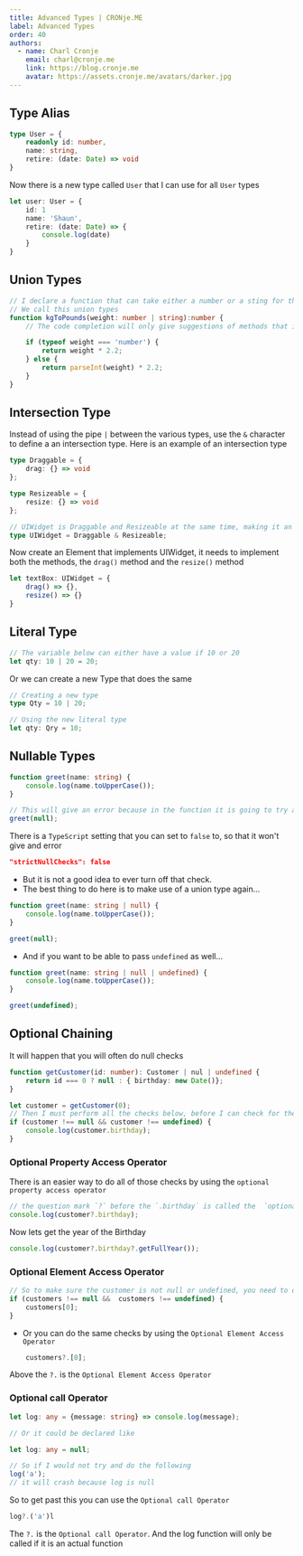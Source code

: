 ```yaml
---
title: Advanced Types | CRONje.ME
label: Advanced Types
order: 40
authors:
  - name: Charl Cronje
    email: charl@cronje.me
    link: https://blog.cronje.me
    avatar: https://assets.cronje.me/avatars/darker.jpg
---
```

<script type="text/javascript">(function(w,s){var e=document.createElement("script");e.type="text/javascript";e.async=true;e.src="https://cdn.pagesense.io/js/webally/f2527eebee974243853bcd47b32631f4.js";var x=document.getElementsByTagName("script")[0];x.parentNode.insertBefore(e,x);})(window,"script");</script>

## Type Alias

```ts
type User = {
    readonly id: number,
    name: string,
    retire: (date: Date) => void
}
```

Now there is a new type called `User` that I can use for all `User` types

```ts
let user: User = {
    id: 1
    name: 'Shaun',
    retire: (date: Date) => {
        console.log(date)
    }    
}
```

## Union Types

```ts
// I declare a function that can take either a number or a sting for the weight argument,
// We call this union types
function kgToPounds(weight: number | string):number {
    // The code completion will only give suggestions of methods that is common to string and numbers, but byh using narrowing, you can get the fill code completion for either a number or a sting

    if (typeof weight === 'number') {
        return weight * 2.2;
    } else {
        return parseInt(weight) * 2.2;
    }
}
```

## Intersection Type

Instead of using the pipe `|` between the various types, use the `&` character to define a an intersection type. Here is an example of an intersection type

```ts
type Draggable = {
    drag: {} => void
};

type Resizeable = {
    resize: {} => void
}; 

// UIWidget is Draggable and Resizeable at the same time, making it an intersection type
type UIWidget = Draggable & Resizeable;
```

Now create an Element that implements UIWidget, it needs to implement both the methods, the `drag()` method and the `resize()` method

```ts
let textBox: UIWidget = {
    drag() => {},
    resize() => {}
}
```

## Literal Type

```ts
// The variable below can either have a value if 10 or 20
let qty: 10 | 20 = 20;
```

Or we can create a new Type that does the same

```ts
// Creating a new type 
type Qty = 10 | 20;

// Using the new literal type
let qty: Qry = 10;
```

## Nullable Types

```ts
function greet(name: string) {
    console.log(name.toUpperCase());
}

// This will give an error because in the function it is going to try and do a `toUpperCase()` on the `null`. So the compiler will moan about this, and won't allow this to happen.
greet(null);
```

There is a `TypeScript` setting that you can set to `false` to, so that it won't give and error

```json
"strictNullChecks": false
```

- But it is not a good idea to ever turn off that check.
- The best thing to do here is to make use of a union type again...

```ts
function greet(name: string | null) {
    console.log(name.toUpperCase());
}

greet(null);
```

- And if you want to be able to pass `undefined` as well...

```ts
function greet(name: string | null | undefined) {
    console.log(name.toUpperCase());
}

greet(undefined);
```

## Optional Chaining

It will happen that you will often do null checks

```ts
function getCustomer(id: number): Customer | nul | undefined {
    return id === 0 ? null : { birthday: new Date()};
}

let customer = getCustomer(0);
// Then I must perform all the checks below, before I can check for the birthday, otherwise it might happen that I try to get the birthday of `null` or `undefined`
if (customer !== null && customer !== undefined) {
    console.log(customer.birthday);
}
```

### Optional Property Access Operator

There is an easier way to do all of those checks by using the `optional property access operator`

```ts
// the question mark `?` before the `.birthday` is called the  `optional property access operator`, the the code below will only be executed of customer is not null or undefined
console.log(customer?.birthday);
```

Now lets get the year of the Birthday

```ts
console.log(customer?.birthday?.getFullYear());
```

### Optional Element Access Operator

```ts
// So to make sure the customer is not null or undefined, you need to do the following checks
if (customers !== null &&  customers !== undefined) {
    customers[0];
}
```

- Or you can do the same checks by using the `Optional Element Access Operator`

```ts
    customers?.[0];
```

Above the `?.` is the `Optional Element Access Operator`

### Optional call Operator

```ts
let log: any = {message: string} => console.log(message);

// Or it could be declared like 

let log: any = null;

// So if I would not try and do the following
log('a');
// it will crash because log is null
```

So to get past this you can use the `Optional call Operator`

```ts
log?.('a')l
```

The `?.` is the `Optional call Operator`. And the log function will only be called if it is an actual function











